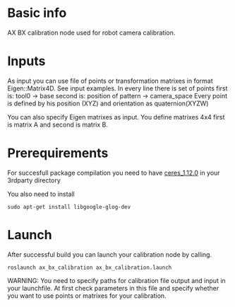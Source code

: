 # Basic info
AX BX calibration node used for robot camera calibration.
# Inputs
As input you can use file of points or transformation matrixes in format Eigen::Matrix4D. See input examples. 
In every line there is set of points 
first is: tool0 -> base 
second is: position of pattern -> camera_space
Every point is defined by his position (XYZ) and orientation as quaternion(XYZW)

You can also specify Eigen matrixes as input. You define matrixes 4x4  first is matrix A and second is matrix B.

# Prerequirements

For succesfull package compilation you need to have [ceres_1.12.0](https://github.com/photoneo/3rdParty_Generator/releases/download/u16/ceres-solver-1.12.0.tar.bz2)
in your 3rdparty directory

You also need to install 

`sudo apt-get install libgoogle-glog-dev`


# Launch

After successful build you can launch your calibration node by calling. 

`roslaunch ax_bx_calibration ax_bx_calibration.launch`

WARNING: You need to specify paths for calibration file output and input in your launchfile. 
At first check parameters in this file and specify whether you want to use points or matrixes for your calibration.

